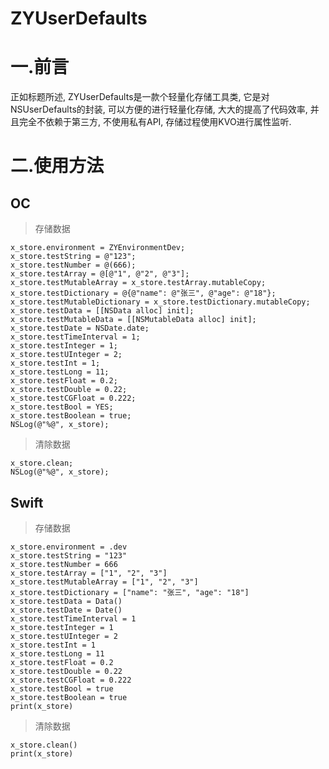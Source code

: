 # ZYUserDefaults
# 一.前言
正如标题所述, ZYUserDefaults是一款个轻量化存储工具类, 它是对NSUserDefaults的封装, 可以方便的进行轻量化存储, 大大的提高了代码效率, 并且完全不依赖于第三方, 不使用私有API, 存储过程使用KVO进行属性监听.

# 二.使用方法

## OC

> 存储数据

```
x_store.environment = ZYEnvironmentDev;
x_store.testString = @"123";
x_store.testNumber = @(666);
x_store.testArray = @[@"1", @"2", @"3"];
x_store.testMutableArray = x_store.testArray.mutableCopy;
x_store.testDictionary = @{@"name": @"张三", @"age": @"18"};
x_store.testMutableDictionary = x_store.testDictionary.mutableCopy;
x_store.testData = [[NSData alloc] init];
x_store.testMutableData = [[NSMutableData alloc] init];
x_store.testDate = NSDate.date;
x_store.testTimeInterval = 1;
x_store.testInteger = 1;
x_store.testUInteger = 2;
x_store.testInt = 1;
x_store.testLong = 11;
x_store.testFloat = 0.2;
x_store.testDouble = 0.22;
x_store.testCGFloat = 0.222;
x_store.testBool = YES;
x_store.testBoolean = true;
NSLog(@"%@", x_store);
```

> 清除数据

```
x_store.clean;
NSLog(@"%@", x_store);
```

## Swift

> 存储数据

```
x_store.environment = .dev
x_store.testString = "123"
x_store.testNumber = 666
x_store.testArray = ["1", "2", "3"]
x_store.testMutableArray = ["1", "2", "3"]
x_store.testDictionary = ["name": "张三", "age": "18"]
x_store.testData = Data()
x_store.testDate = Date()
x_store.testTimeInterval = 1
x_store.testInteger = 1
x_store.testUInteger = 2
x_store.testInt = 1
x_store.testLong = 11
x_store.testFloat = 0.2
x_store.testDouble = 0.22
x_store.testCGFloat = 0.222
x_store.testBool = true
x_store.testBoolean = true
print(x_store)
```

> 清除数据

```
x_store.clean()
print(x_store)
```

